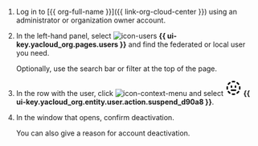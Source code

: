 1. Log in to [{{ org-full-name }}]({{ link-org-cloud-center }}) using an administrator or organization owner account.
1. In the left-hand panel, select ![icon-users](../../_assets/console-icons/person.svg) **{{ ui-key.yacloud_org.pages.users }}** and find the federated or local user you need.

    Optionally, use the search bar or filter at the top of the page.
1. In the row with the user, click ![icon-context-menu](../../_assets/console-icons/ellipsis.svg) and select ![face-neutral-dashed](../../_assets/console-icons/face-neutral-dashed.svg) **{{ ui-key.yacloud_org.entity.user.action.suspend_d90a8 }}**.
1. In the window that opens, confirm deactivation.

    You can also give a reason for account deactivation.